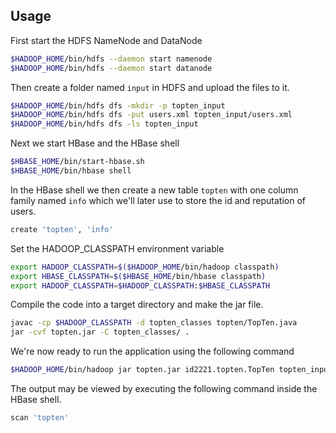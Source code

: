 ## Usage

First start the HDFS NameNode and DataNode
```bash
$HADOOP_HOME/bin/hdfs --daemon start namenode
$HADOOP_HOME/bin/hdfs --daemon start datanode
```

Then create a folder named `input` in HDFS and upload the files to it.
```bash
$HADOOP_HOME/bin/hdfs dfs -mkdir -p topten_input
$HADOOP_HOME/bin/hdfs dfs -put users.xml topten_input/users.xml
$HADOOP_HOME/bin/hdfs dfs -ls topten_input
```

Next we start HBase and the HBase shell
```bash
$HBASE_HOME/bin/start-hbase.sh
$HBASE_HOME/bin/hbase shell
```

In the HBase shell we then create a new table `topten` with one column family named `info` which we'll later use to store the id and reputation of users.
```bash
create 'topten', 'info'
```

Set the HADOOP_CLASSPATH environment variable
```bash
export HADOOP_CLASSPATH=$($HADOOP_HOME/bin/hadoop classpath)
export HBASE_CLASSPATH=$($HBASE_HOME/bin/hbase classpath)
export HADOOP_CLASSPATH=$HADOOP_CLASSPATH:$HBASE_CLASSPATH
```


Compile the code into a target directory and make the jar file.
```bash
javac -cp $HADOOP_CLASSPATH -d topten_classes topten/TopTen.java
jar -cvf topten.jar -C topten_classes/ .
```

We're now ready to run the application using the following command

```bash
$HADOOP_HOME/bin/hadoop jar topten.jar id2221.topten.TopTen topten_input topten_output
```

The output may be viewed by executing the following command inside the HBase shell.
```bash
scan 'topten'
```